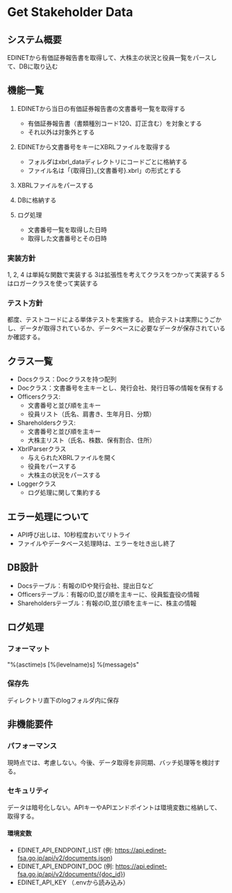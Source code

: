 # Get Stakeholder Data

## システム概要

EDINETから有価証券報告書を取得して、大株主の状況と役員一覧をパースして、DBに取り込む

## 機能一覧

1. EDINETから当日の有価証券報告書の文書番号一覧を取得する

   - 有価証券報告書（書類種別コード120、訂正含む）を対象とする
   - それ以外は対象外とする

2. EDINETから文書番号をキーにXBRLファイルを取得する

   - フォルダはxbrl_dataディレクトリにコードごとに格納する
   - ファイル名は「{取得日}_{文書番号}.xbrl」の形式とする

3. XBRLファイルをパースする
4. DBに格納する
5. ログ処理

    - 文書番号一覧を取得した日時
    - 取得した文書番号とその日時

### 実装方針

1, 2, 4 は単純な関数で実装する
3は拡張性を考えてクラスをつかって実装する
5はロガークラスを使って実装する

### テスト方針

都度、テストコードによる単体テストを実施する。
統合テストは実際にうごかし、データが取得されているか、データベースに必要なデータが保存されているか確認する。

## クラス一覧

- Docsクラス：Docクラスを持つ配列
- Docクラス：文書番号を主キーとし、発行会社、発行日等の情報を保有する
- Officersクラス:
  - 文書番号と並び順を主キー
  - 役員リスト（氏名、肩書き、生年月日、分類）
- Shareholdersクラス:
  - 文書番号と並び順を主キー
  - 大株主リスト（氏名、株数、保有割合、住所）
- XbrlParserクラス
  - 与えられたXBRLファイルを開く
  - 役員をパースする
  - 大株主の状況をパースする
- Loggerクラス
  - ログ処理に関して集約する

## エラー処理について

- API呼び出しは、10秒程度おいてリトライ
- ファイルやデータベース処理時は、エラーを吐き出し終了

## DB設計

- Docsテーブル：有報のIDや発行会社、提出日など
- Officersテーブル：有報のID,並び順を主キーに、役員監査役の情報
- Shareholdersテーブル：有報のID,並び順を主キーに、株主の情報

## ログ処理

### フォーマット

"%(asctime)s [%(levelname)s] %(message)s"

### 保存先

ディレクトリ直下のlogフォルダ内に保存

## 非機能要件

### パフォーマンス

現時点では、考慮しない。今後、データ取得を非同期、バッチ処理等を検討する。

### セキュリティ

データは暗号化しない。APIキーやAPIエンドポイントは環境変数に格納して、取得する。

#### 環境変数

- EDINET_API_ENDPOINT_LIST (例: https://api.edinet-fsa.go.jp/api/v2/documents.json)
- EDINET_API_ENDPOINT_DOC (例: https://api.edinet-fsa.go.jp/api/v2/documents/{doc_id})
- EDINET_API_KEY （.envから読み込み）
